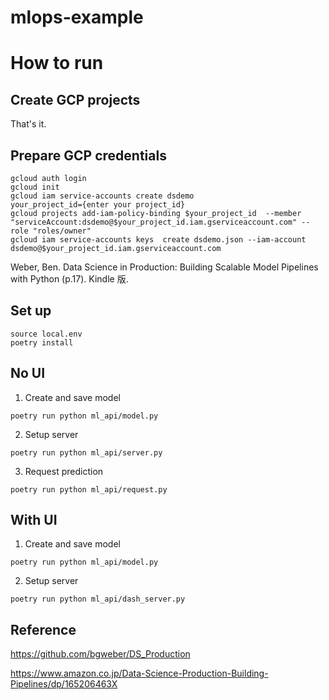 # mlops-example


# How to run

## Create GCP projects
That's it.

## Prepare GCP credentials
```
gcloud auth login  
gcloud init  
gcloud iam service-accounts create dsdemo  
your_project_id={enter your project_id}  
gcloud projects add-iam-policy-binding $your_project_id  --member "serviceAccount:dsdemo@$your_project_id.iam.gserviceaccount.com" --role "roles/owner"  
gcloud iam service-accounts keys  create dsdemo.json --iam-account  dsdemo@$your_project_id.iam.gserviceaccount.com  
```

Weber, Ben. Data Science in Production: Building Scalable Model Pipelines with Python (p.17). Kindle 版. 

## Set up
`source local.env`  
`poetry install`


## No UI
1. Create and save model

`poetry run python ml_api/model.py`  

2. Setup server

`poetry run python ml_api/server.py`  


3. Request prediction

`poetry run python ml_api/request.py`

## With UI
1. Create and save model

`poetry run python ml_api/model.py`  

2. Setup server

`poetry run python ml_api/dash_server.py`  



## Reference
https://github.com/bgweber/DS_Production

https://www.amazon.co.jp/Data-Science-Production-Building-Pipelines/dp/165206463X
